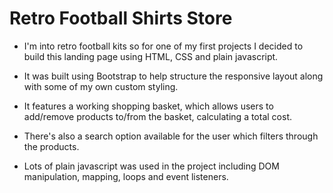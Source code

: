 # Retro Football Shirts Store

* I'm into retro football kits so for one of my first projects I decided to build this landing page using HTML, CSS and plain javascript.

* It was built using Bootstrap to help structure the responsive layout along with some of my own custom styling. 

* It features a working shopping basket, which allows users to add/remove products to/from the basket, calculating a total cost.

* There's also a search option available for the user which filters through the products.

* Lots of plain javascript was used in the project including DOM manipulation, mapping, loops and event listeners.

